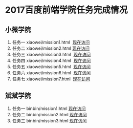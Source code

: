 
# 2017百度前端学院任务完成情况
小薇学院
---------------
1. 任务一 xiaowei/mission1.html  [现在访问](https://a294465800.github.io/baidu-mission/xiaowei/mission1.html)
2. 任务二 xiaowei/mission2.html  [现在访问](https://a294465800.github.io/baidu-mission/xiaowei/mission2.html)
3. 任务三 xiaowei/mission3.html  [现在访问](https://a294465800.github.io/baidu-mission/xiaowei/mission3.html)
4. 任务四 xiaowei/mission4.html  [现在访问](https://a294465800.github.io/baidu-mission/xiaowei/mission4.html)
5. 任务五 xiaowei/mission5.html  [现在访问](https://a294465800.github.io/baidu-mission/xiaowei/mission5.html)
6. 任务六 xiaowei/mission6.html  [现在访问](https://a294465800.github.io/baidu-mission/xiaowei/mission6.html)
7. 任务七 xiaowei/mission7.html  [现在访问](https://a294465800.github.io/baidu-mission/xiaowei/mission7.html)

斌斌学院
-----------
1. 任务一 binbin/mission1.html [现在访问](https://a294465800.github.io/baidu-mission/binbin/mission1.html)
2. 任务二 binbin/mission2.html [现在访问](https://a294465800.github.io/baidu-mission/binbin/mission2.html)
3. 任务三 binbin/mission3.html [现在访问](https://a294465800.github.io/baidu-mission/binbin/mission3.html)
